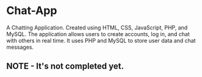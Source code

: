 # Chat-App
A Chatting Application. Created using HTML, CSS, JavaScript, PHP, and MySQL.
The application allows users to create accounts, log in, and chat with others in real time. It uses PHP and MySQL to store user data and chat messages.


## NOTE - It's not completed yet.
